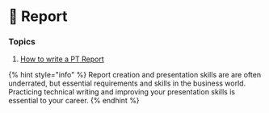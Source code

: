 # 📄 Report

### Topics

1. [How to write a PT Report](7.1.md)

{% hint style="info" %}
Report creation and presentation skills are are often underrated, but essential requirements and skills in the business world. Practicing technical writing and improving your presentation skills is essential to your career.
{% endhint %}
